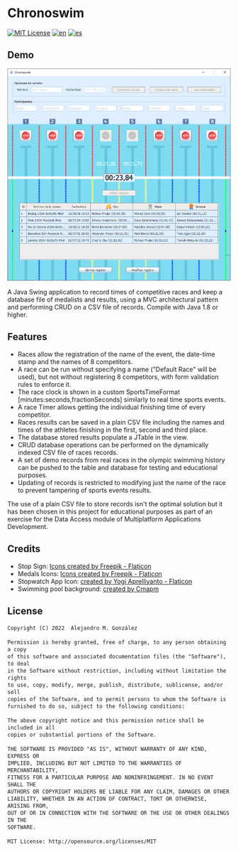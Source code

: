 Chronoswim
===============
[![MIT License](https://img.shields.io/badge/License-MIT-green.svg)](https://choosealicense.com/licenses/mit/)
[![en](https://img.shields.io/badge/lang-en-red.svg)](https://github.com/alejandroMAD/chronoswim/blob/master/README.md)
[![es](https://img.shields.io/badge/lang-es-yellow.svg)](https://github.com/alejandroMAD/chronoswim/blob/master/README.es.md)

Demo
----------
![Demo screenshot](/screenshot.png)

A Java Swing application to record times of competitive races and keep a database file of medalists and results, 
using a MVC architectural pattern and performing CRUD on a CSV file of records. Compile with Java 1.8 or higher.

Features
-------------------
* Races allow the registration of the name of the event, the date-time stamp and the names of 8 competitors.
* A race can be run without specifying a name ("Default Race" will be used), but not without registering 8 competitors, with form validation rules to enforce it.
* The race clock is shown in a custom SportsTimeFormat [minutes:seconds,fractionSeconds] similarly to real time sports events.
* A race Timer allows getting the individual finishing time of every competitor.
* Races results can be saved in a plain CSV file including the names and times of the athletes finishing in the first, second and third place.
* The database stored results populate a JTable in the view.
* CRUD database operations can be performed on the dynamically indexed CSV file of races records.
* A set of demo records from real races in the olympic swimming history can be pushed to the table and database for testing and educational purposes. 
* Updating of records is restricted to modifying just the name of the race to prevent tampering of sports events results.

The use of a plain CSV file to store records isn't the optimal solution but it has been chosen in this project for educational purposes as part of an exercise for the Data Access module of Multiplatform Applications Development.

Credits
-------------------

* Stop Sign: [Icons created by Freepik - Flaticon](https://www.flaticon.es/iconos-gratis/detener)
* Medals Icons: [Icons created by Freepik - Flaticon](https://www.flaticon.com/free-icons/medal)
* Stopwatch App Icon: [created by Yogi Aprelliyanto - Flaticon](https://www.flaticon.com/free-icons/stopwatch)
* Swimming pool background: [created by Cmapm](https://commons.wikimedia.org/wiki/File:Swimming_pool_50m_2008.svg)


License
--------
    Copyright (C) 2022  Alejandro M. González
    
    Permission is hereby granted, free of charge, to any person obtaining a copy
    of this software and associated documentation files (the "Software"), to deal
    in the Software without restriction, including without limitation the rights
    to use, copy, modify, merge, publish, distribute, sublicense, and/or sell
    copies of the Software, and to permit persons to whom the Software is
    furnished to do so, subject to the following conditions:
    
    The above copyright notice and this permission notice shall be included in all
    copies or substantial portions of the Software.
    
    THE SOFTWARE IS PROVIDED "AS IS", WITHOUT WARRANTY OF ANY KIND, EXPRESS OR
    IMPLIED, INCLUDING BUT NOT LIMITED TO THE WARRANTIES OF MERCHANTABILITY,
    FITNESS FOR A PARTICULAR PURPOSE AND NONINFRINGEMENT. IN NO EVENT SHALL THE
    AUTHORS OR COPYRIGHT HOLDERS BE LIABLE FOR ANY CLAIM, DAMAGES OR OTHER
    LIABILITY, WHETHER IN AN ACTION OF CONTRACT, TORT OR OTHERWISE, ARISING FROM,
    OUT OF OR IN CONNECTION WITH THE SOFTWARE OR THE USE OR OTHER DEALINGS IN THE
    SOFTWARE.
    
    MIT License: http://opensource.org/licenses/MIT
